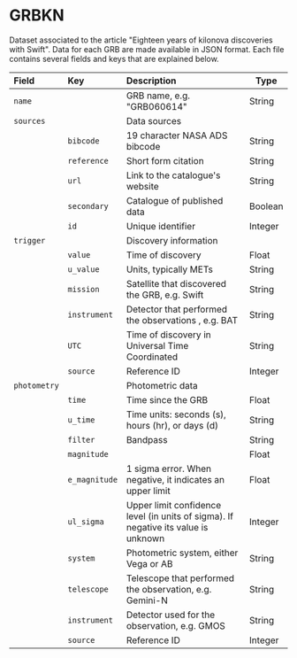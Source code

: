 # GRBKN
Dataset associated to the article "Eighteen years of kilonova discoveries with Swift". Data for each GRB are made available in JSON format. Each file contains several fields and keys that are explained below.

| Field | Key | Description | Type 
| :--- | :--- | :--- | --- 
| `name`   |           | GRB name, e.g. "GRB060614" | String 
| `sources` |          | Data sources                   | 
|           | `bibcode` | 19 character NASA ADS bibcode | String 
|           | `reference` | Short form citation | String 
|           | `url` | Link to the catalogue's website | String 
|           | `secondary` | Catalogue of published data | Boolean
|           | `id`   | Unique identifier | Integer 
| `trigger` |          | Discovery information                  | 
|           | `value` | Time of discovery | Float 
|           | `u_value` | Units, typically METs | String 
|           | `mission` | Satellite that discovered the GRB, e.g. Swift | String
|           | `instrument` | Detector that performed the observations , e.g. BAT | String
|           | `UTC`   | Time of discovery in Universal Time Coordinated | String
|           | `source`   | Reference ID | Integer 
| `photometry` |          | Photometric data                  | 
|           | `time` | Time since the GRB | Float 
|           | `u_time` | Time units: seconds (s), hours (hr), or days (d) | String 
|           | `filter` | Bandpass | String 
|           | `magnitude` |  | Float 
|           | `e_magnitude` | 1 sigma error. When negative, it indicates an upper limit | Float 
|           | `ul_sigma` | Upper limit confidence level (in units of sigma). If negative its value is unknown | Integer 
|           | `system` | Photometric system, either Vega or AB | String
|           | `telescope` | Telescope that performed the observation, e.g. Gemini-N | String
|           | `instrument` | Detector used for the observation, e.g. GMOS | String
|           | `source`   | Reference ID | Integer 
